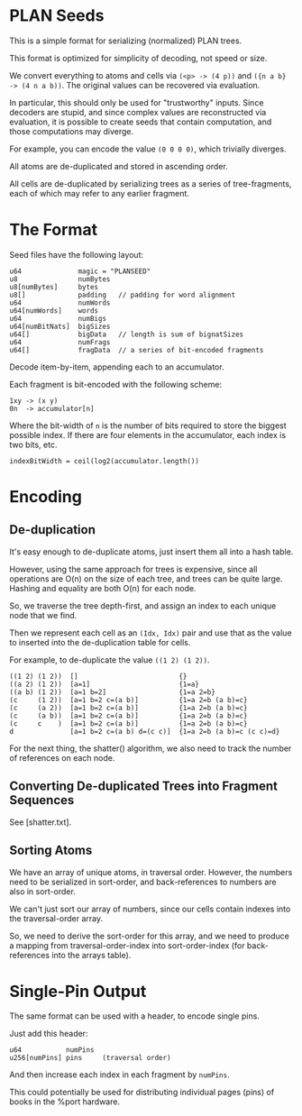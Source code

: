 # PLAN Seeds

This is a simple format for serializing (normalized) PLAN trees.

This format is optimized for simplicity of decoding, not speed or size.

We convert everything to atoms and cells via `(<p> -> (4 p))` and
`({n a b} -> (4 n a b))`.  The original values can be recovered via
evaluation.

In particular, this should only be used for "trustworthy" inputs.
Since decoders are stupid, and since complex values are reconstructed
via evaluation, it is possible to create seeds that contain computation,
and those computations may diverge.

For example, you can encode the value `(0 0 0 0)`, which trivially
diverges.

All atoms are de-duplicated and stored in ascending order.

All cells are de-duplicated by serializing trees as a series of
tree-fragments, each of which may refer to any earlier fragment.


# The Format

Seed files have the following layout:

    u64              magic = "PLANSEED"
    u8               numBytes
    u8[numBytes]     bytes
    u8[]             padding   // padding for word alignment
    u64              numWords
    u64[numWords]    words
    u64              numBigs
    u64[numBitNats]  bigSizes
    u64[]            bigData   // length is sum of bignatSizes
    u64              numFrags
    u64[]            fragData  // a series of bit-encoded fragments

Decode item-by-item, appending each to an accumulator.

Each fragment is bit-encoded with the following scheme:

    1xy -> (x y)
    0n  -> accumulator[n]

Where the bit-width of `n` is the number of bits required to store the
biggest possible index.  If there are four elements in the accumulator,
each index is two bits, etc.

    indexBitWidth = ceil(log2(accumulator.length())


# Encoding

## De-duplication

It's easy enough to de-duplicate atoms, just insert them all into a
hash table.

However, using the same approach for trees is expensive, since all
operations are O(n) on the size of each tree, and trees can be quite
large.  Hashing and equality are both O(n) for each node.

So, we traverse the tree depth-first, and assign an index to each
unique node that we find.

Then we represent each cell as an `(Idx, Idx)` pair and use that as the
value to inserted into the de-duplication table for cells.

For example, to de-duplicate the value `((1 2) (1 2))`.

    ((1 2) (1 2))  []                         {}
    ((a 2) (1 2))  [a=1]                      {1=a}
    ((a b) (1 2))  [a=1 b=2]                  {1=a 2=b}
    (c     (1 2))  [a=1 b=2 c=(a b)]          {1=a 2=b (a b)=c}
    (c     (a 2))  [a=1 b=2 c=(a b)]          {1=a 2=b (a b)=c}
    (c     (a b))  [a=1 b=2 c=(a b)]          {1=a 2=b (a b)=c}
    (c     c    )  [a=1 b=2 c=(a b)]          {1=a 2=b (a b)=c}
    d              [a=1 b=2 c=(a b) d=(c c)]  {1=a 2=b (a b)=c (c c)=d}

For the next thing, the shatter() algorithm, we also need to track the
number of references on each node.


## Converting De-duplicated Trees into Fragment Sequences

See [shatter.txt].


## Sorting Atoms

We have an array of unique atoms, in traversal order.  However, the
numbers need to be serialized in sort-order, and back-references to
numbers are also in sort-order.

We can't just sort our array of numbers, since our cells contain indexes
into the traversal-order array.

So, we need to derive the sort-order for this array, and we need to
produce a mapping from traversal-order-index into sort-order-index
(for back-references into the arrays table).


# Single-Pin Output

The same format can be used with a header, to encode single pins.

Just add this header:

    u64           numPins
    u256[numPins] pins     (traversal order)

And then increase each index in each fragment by `numPins`.

This could potentially be used for distributing individual pages (pins)
of books in the %port hardware.
